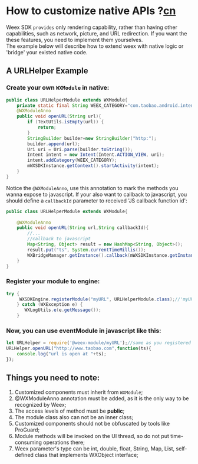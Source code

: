 # How to customize native APIs ?[cn](https://github.com/weexteam/article/wiki/%E6%AC%A2%E8%BF%8E%E5%8F%82%E4%B8%8EWeex%E4%B8%AD%E6%96%87%E6%96%87%E6%A1%A3%E7%BF%BB%E8%AF%91)

Weex SDK `provides` only rendering capability, rather than having other capabilities, such as network, picture, and URL redirection. If you want the these features, you need to implement them yourselves.   
The example below will describe how to extend weex with native logic or 'bridge' your existed native code.

## A URLHelper Example
### Create your own `WXModule` in native:   

```java
public class URLHelperModule extends WXModule{
	private static final String WEEX_CATEGORY="com.taobao.android.intent.category.WEEX";
	@WXModuleAnno
	public void openURL(String url){
		if (TextUtils.isEmpty(url)) {
			return;
		}
		StringBuilder builder=new StringBuilder("http:");
		builder.append(url);
		Uri uri = Uri.parse(builder.toString());
        Intent intent = new Intent(Intent.ACTION_VIEW, uri);
		intent.addCategory(WEEX_CATEGORY);
        mWXSDKInstance.getContext().startActivity(intent);
	}
}

```

Notice the `@WXModuleAnno`, use this annotation to mark the methods you wanna expose to javascript.
If your also want to callback to javascript, you should define a `callbackId` parameter to received 'JS callback function id':

```java
public class URLHelperModule extends WXModule{
	
	@WXModuleAnno
	public void openURL(String url,String callbackId){
		//...
		//callback to javascript 
		Map<String, Object> result = new HashMap<String, Object>();
		result.put("ts", System.currentTimeMillis());
		WXBridgeManager.getInstance().callback(mWXSDKInstance.getInstanceId(), callbackId, result);
	}
}
```


### Register your module to engine:
```java
try {
	 WXSDKEngine.registerModule("myURL", URLHelperModule.class);//'myURL' is the name you'll use in javascript
	} catch (WXException e) {
	   WXLogUtils.e(e.getMessage());
	}
```
### Now, you can use eventModule in javascript like this:   

```javascript
let URLHelper = require('@weex-module/myURL');//same as you registered
URLHelper.openURL("http://www.taobao.com",function(ts){
	console.log("url is open at "+ts);
});

```


## Things you need to note:
1. Customized components must inherit from `WXModule`;
2. @WXModuleAnno annotation must be added, as it is the only way to be recognized by Weex;
3. The access levels of method must be **public**;
4. The module class also can not be an inner class;
5. Customized components should not be obfuscated by tools like ProGuard;
6. Module methods will be invoked on the UI thread, so do not put time-consuming operations there;
7. Weex parameter's type can be int, double, float, String, Map, List, self-defined class that implements WXObject interface;
